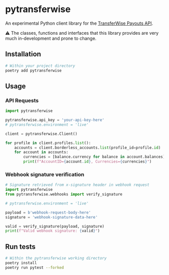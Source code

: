 # pytransferwise

An experimental Python client library for the [TransferWise Payouts API](https://api-docs.transferwise.com).

:warning: The classes, functions and interfaces that this library provides are very much in-development and prone to change.

## Installation

```bash
# Within your project directory
poetry add pytransferwise
```

## Usage

### API Requests

```python
import pytransferwise

pytransferwise.api_key = 'your-api-key-here'
# pytransferwise.environment = 'live'

client = pytransferwise.Client()

for profile in client.profiles.list():
    accounts = client.borderless_accounts.list(profile_id=profile.id)
    for account in accounts:
        currencies = [balance.currency for balance in account.balances]
        print(f"AccountID={account.id}, Currencies={currencies}")
```

### Webhook signature verification

```python
# Signature retrieved from x-signature header in webhook request
import pytransferwise
from pytransferwise.webhooks import verify_signature

# pytransferwise.environment = 'live'

payload = b'webhook-request-body-here'
signature = 'webhook-signature-data-here'

valid = verify_signature(payload, signature)
print(f"Valid webhook signature: {valid}")

```

## Run tests

```bash
# Within the pytransferwise working directory
poetry install
poetry run pytest --forked
```
